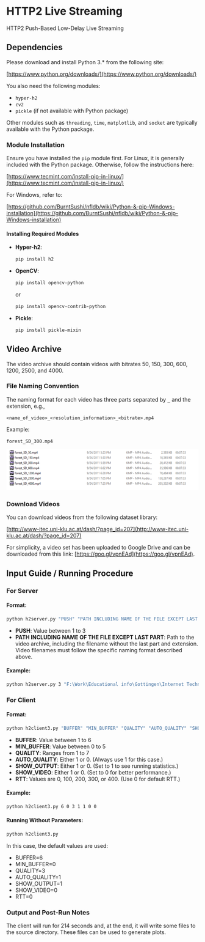 # HTTP2 Live Streaming
HTTP2 Push-Based Low-Delay Live Streaming


## Dependencies

Please download and install Python 3.* from the following site:

[https://www.python.org/downloads/](https://www.python.org/downloads/)

You also need the following modules:

- `hyper-h2`
- `cv2`
- `pickle` (if not available with Python package)

Other modules such as `threading`, `time`, `matplotlib`, and `socket` are typically available with the Python package.

### Module Installation

Ensure you have installed the `pip` module first. For Linux, it is generally included with the Python package. Otherwise, follow the instructions here:

[https://www.tecmint.com/install-pip-in-linux/](https://www.tecmint.com/install-pip-in-linux/)

For Windows, refer to:

[https://github.com/BurntSushi/nfldb/wiki/Python-&-pip-Windows-installation](https://github.com/BurntSushi/nfldb/wiki/Python-&-pip-Windows-installation)

#### Installing Required Modules

- **Hyper-h2**:
  ```bash
  pip install h2
  ```

- **OpenCV**:
  ```bash
  pip install opencv-python
  ```
  or
  ```bash
  pip install opencv-contrib-python
  ```

- **Pickle**:
  ```bash
  pip install pickle-mixin
  ```

## Video Archive

The video archive should contain videos with bitrates 50, 150, 300, 600, 1200, 2500, and 4000. 

### File Naming Convention

The naming format for each video has three parts separated by `_` and the extension, e.g.,

```
<name_of_video>_<resolution_information>_<bitrate>.mp4
```

Example:

```
forest_SD_300.mp4
```
![Naming Convention](file_naming.png)

### Download Videos

You can download videos from the following dataset library:

[http://www-itec.uni-klu.ac.at/dash/?page_id=207](http://www-itec.uni-klu.ac.at/dash/?page_id=207)

For simplicity, a video set has been uploaded to Google Drive and can be downloaded from this link: [https://goo.gl/vpnEAd](https://goo.gl/vpnEAd).

## Input Guide / Running Procedure

### For Server

#### Format:

```bash
python h2server.py "PUSH" "PATH INCLUDING NAME OF THE FILE EXCEPT LAST PART" "VIDEO EXTENSION"
```

- **PUSH**: Value between 1 to 3
- **PATH INCLUDING NAME OF THE FILE EXCEPT LAST PART**: Path to the video archive, including the filename without the last part and extension. Video filenames must follow the specific naming format described above.

#### Example:

```bash
python h2server.py 3 "F:\Work\Educational info\Gottingen\Internet Technologies\video_archive\forest_SD" "mp4"
```

### For Client

#### Format:

```bash
python h2client3.py "BUFFER" "MIN_BUFFER" "QUALITY" "AUTO_QUALITY" "SHOW_OUTPUT" "SHOW_VIDEO" "RTT"
```

- **BUFFER**: Value between 1 to 6
- **MIN_BUFFER**: Value between 0 to 5
- **QUALITY**: Ranges from 1 to 7
- **AUTO_QUALITY**: Either 1 or 0. (Always use 1 for this case.)
- **SHOW_OUTPUT**: Either 1 or 0. (Set to 1 to see running statistics.)
- **SHOW_VIDEO**: Either 1 or 0. (Set to 0 for better performance.)
- **RTT**: Values are 0, 100, 200, 300, or 400. (Use 0 for default RTT.)

#### Example:

```bash
python h2client3.py 6 0 3 1 1 0 0
```

#### Running Without Parameters:

```bash
python h2client3.py
```

In this case, the default values are used:

- BUFFER=6
- MIN_BUFFER=0
- QUALITY=3
- AUTO_QUALITY=1
- SHOW_OUTPUT=1
- SHOW_VIDEO=0
- RTT=0

### Output and Post-Run Notes

The client will run for 214 seconds and, at the end, it will write some files to the source directory. These files can be used to generate plots.
